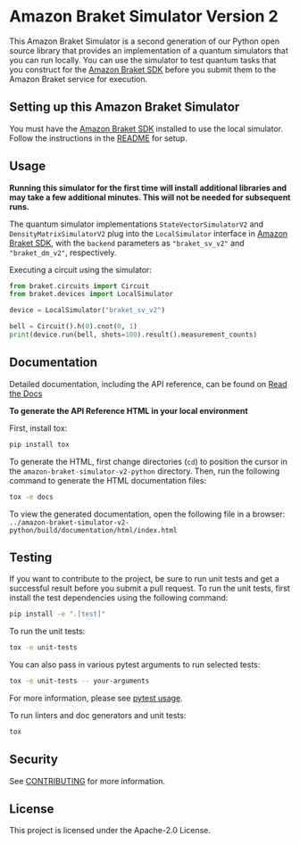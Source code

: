 # Amazon Braket Simulator Version 2

This Amazon Braket Simulator is a second generation of our Python open source library that provides an
implementation of a quantum simulators that you can run locally. You can use the simulator to test quantum tasks
that you construct for the [Amazon Braket SDK](https://github.com/amazon-braket/amazon-braket-sdk-python) before you submit them to the Amazon Braket service for execution.

## Setting up this Amazon Braket Simulator
You must have the [Amazon Braket SDK](https://github.com/amazon-braket/amazon-braket-sdk-python) installed to use the local simulator.
Follow the instructions in the [README](https://github.com/amazon-braket/amazon-braket-sdk-python/blob/main/README.md) for setup.

## Usage

**Running this simulator for the first time will install additional libraries and may take a few additional minutes. 
This will not be needed for subsequent runs.**

The quantum simulator implementations `StateVectorSimulatorV2` and `DensityMatrixSimulatorV2` plug into the `LocalSimulator` interface in 
[Amazon Braket SDK](https://github.com/amazon-braket/amazon-braket-sdk-python), with the `backend` parameters as `"braket_sv_v2"` and `"braket_dm_v2"`, respectively.

Executing a circuit using the simulator:
```python
from braket.circuits import Circuit
from braket.devices import LocalSimulator

device = LocalSimulator("braket_sv_v2")

bell = Circuit().h(0).cnot(0, 1)
print(device.run(bell, shots=100).result().measurement_counts)
```

## Documentation

Detailed documentation, including the API reference, can be found on [Read the Docs](https://amazon-braket-simulator-v2-python.readthedocs.io/en/latest/)

**To generate the API Reference HTML in your local environment**

First, install tox:

```bash
pip install tox
```

To generate the HTML, first change directories (`cd`) to position the cursor in the `amazon-braket-simulator-v2-python`
directory. Then, run the following command to generate the HTML documentation files:

```bash
tox -e docs
```

To view the generated documentation, open the following file in a browser:
`../amazon-braket-simulator-v2-python/build/documentation/html/index.html`

## Testing

If you want to contribute to the project, be sure to run unit tests and get a successful result 
before you submit a pull request. To run the unit tests, first install the test dependencies using the following command:

```bash
pip install -e ".[test]"
```

To run the unit tests:

```bash
tox -e unit-tests
```

You can also pass in various pytest arguments to run selected tests:

```bash
tox -e unit-tests -- your-arguments
```

For more information, please see [pytest usage](https://docs.pytest.org/en/stable/usage.html).

To run linters and doc generators and unit tests:

```bash
tox
```
## Security

See [CONTRIBUTING](CONTRIBUTING.md#security-issue-notifications) for more information.

## License

This project is licensed under the Apache-2.0 License.

